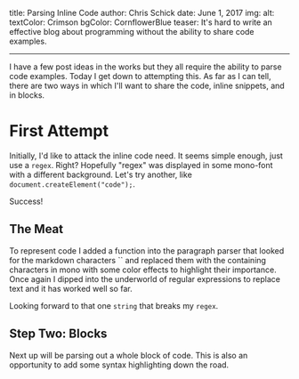 title: Parsing Inline Code
author: Chris Schick
date: June 1, 2017
img: 
alt: 
textColor: Crimson
bgColor: CornflowerBlue
teaser: It's hard to write an effective blog about programming without the ability to share code examples.

---

I have a few post ideas in the works but they all require the ability to parse code examples. Today I get down to attempting this. As far as I can tell, there are two ways in which I'll want to share the code, inline snippets, and in blocks.

# First Attempt

Initially, I'd like to attack the inline code need. It seems simple enough, just use a `regex`. Right? Hopefully "regex" was displayed in some mono-font with a different background. Let's try another, like `document.createElement("code");`.

Success!

## The Meat

To represent code I added a function into the paragraph parser that looked for the markdown characters `` and replaced them with the containing characters in mono with some color effects to highlight their importance. Once again I dipped into the underworld of regular expressions to replace text and it has worked well so far.

Looking forward to that one `string` that breaks my `regex`.

## Step Two: Blocks

Next up will be parsing out a whole block of code. This is also an opportunity to add some syntax highlighting down the road.
